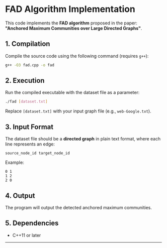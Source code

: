 # FAD Algorithm Implementation

This code implements the **FAD algorithm** proposed in the paper:  
**"Anchored Maximum Communities over Large Directed Graphs"**.

## 1. Compilation
Compile the source code using the following command (requires `g++`):
```bash
g++ -O3 fad.cpp -o fad
```

## 2. Execution
Run the compiled executable with the dataset file as a parameter:
```bash
./fad [dataset.txt]
```
Replace `[dataset.txt]` with your input graph file (e.g., `web-Google.txt`).

## 3. Input Format
The dataset file should be a **directed graph** in plain text format, where each line represents an edge:
```
source_node_id target_node_id
```
Example:
```
0 1
1 2
2 0
```

## 4. Output
The program will output the detected anchored maximum communities.  

## 5. Dependencies
- C++11 or later

---

